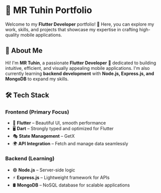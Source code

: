 # 🚀 MR Tuhin Portfolio

Welcome to my **Flutter Developer** portfolio! 🎯 Here, you can explore my work, skills, and projects that showcase my expertise in crafting high-quality mobile applications.

## 🌟 About Me  
Hi! I'm **MR Tuhin**, a passionate **Flutter Developer** 🚀 dedicated to building intuitive, efficient, and visually appealing mobile applications. I'm also currently learning **backend development** with **Node.js, Express.js, and MongoDB** to expand my skills.

## 🛠️ Tech Stack  
### **Frontend (Primary Focus)**
- 🎨 **Flutter** – Beautiful UI, smooth performance  
- 🖥️ **Dart** – Strongly typed and optimized for Flutter  
- 🎭 **State Management** – GetX  
- 🌍 **API Integration** – Fetch and manage data seamlessly  

### **Backend (Learning)**
- 🟢 **Node.js** – Server-side logic  
- ⚡ **Express.js** – Lightweight framework for APIs  
- 🛢️ **MongoDB** – NoSQL database for scalable applications  


